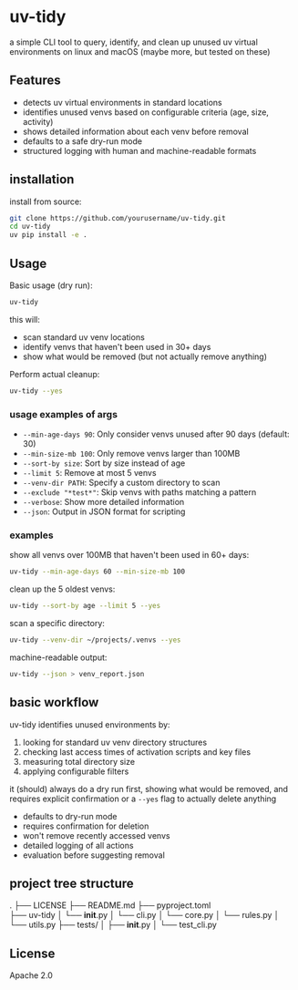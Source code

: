 # uv-tidy

a simple CLI tool to query, identify, and clean up unused uv virtual environments on linux and macOS (maybe more, but tested on these)

## Features

- detects uv virtual environments in standard locations
- identifies unused venvs based on configurable criteria (age, size, activity)
- shows detailed information about each venv before removal
- defaults to a safe dry-run mode
- structured logging with human and machine-readable formats

## installation

install from source:

```bash
git clone https://github.com/yourusername/uv-tidy.git
cd uv-tidy
uv pip install -e .
```

## Usage

Basic usage (dry run):

```bash
uv-tidy
```

this will:
- scan standard uv venv locations
- identify venvs that haven't been used in 30+ days
- show what would be removed (but not actually remove anything)

Perform actual cleanup:

```bash
uv-tidy --yes
```

### usage examples of args

- `--min-age-days 90`: Only consider venvs unused after 90 days (default: 30)
- `--min-size-mb 100`: Only remove venvs larger than 100MB
- `--sort-by size`: Sort by size instead of age
- `--limit 5`: Remove at most 5 venvs
- `--venv-dir PATH`: Specify a custom directory to scan
- `--exclude "*test*"`: Skip venvs with paths matching a pattern
- `--verbose`: Show more detailed information
- `--json`: Output in JSON format for scripting

### examples

show all venvs over 100MB that haven't been used in 60+ days:

```bash
uv-tidy --min-age-days 60 --min-size-mb 100
```

clean up the 5 oldest venvs:

```bash
uv-tidy --sort-by age --limit 5 --yes
```

scan a specific directory:

```bash
uv-tidy --venv-dir ~/projects/.venvs --yes
```

machine-readable output:

```bash
uv-tidy --json > venv_report.json
```

## basic workflow

uv-tidy identifies unused environments by:

1. looking for standard uv venv directory structures
2. checking last access times of activation scripts and key files
3. measuring total directory size
4. applying configurable filters

it (should) always do a dry run first, showing what would be removed, and requires explicit confirmation or a `--yes` flag to actually delete anything

- defaults to dry-run mode
- requires confirmation for deletion
- won't remove recently accessed venvs
- detailed logging of all actions
- evaluation before suggesting removal

## project tree structure
.
├── LICENSE
├── README.md
├── pyproject.toml      
├── uv-tidy
│   └── __init__.py
│   └── cli.py
│   └── core.py
│   └── rules.py
│   └── utils.py
├── tests/
│   ├── __init__.py
│   └── test_cli.py

## License

Apache 2.0
